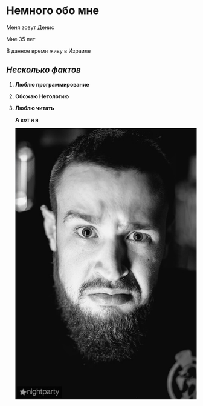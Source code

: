 # Немного обо мне

Меня зовут Денис

Мне 35 лет

В данное время живу в Израиле

## *Несколько фактов* 

1. **Люблю программирование**
2. **Обожаю Нетологию**
3. **Люблю читать**
   
   **А вот и я**
   
   ![](D22B491C-8E36-4670-A1D8-D6DF950E6057.jpeg)